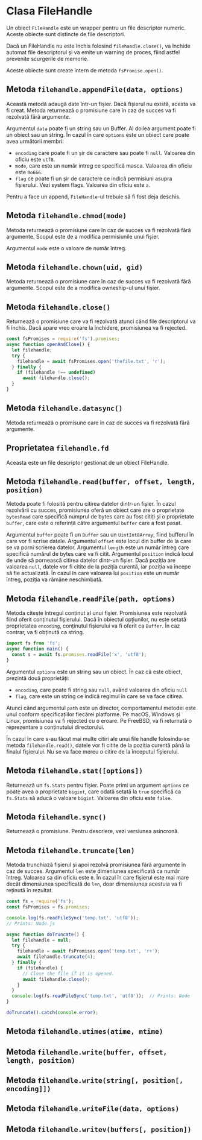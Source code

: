 # Clasa FileHandle

Un obiect `FileHandle` este un wrapper pentru un file descriptor numeric. Aceste obiecte sunt distincte de file descriptori.

Dacă un FileHandle nu este închis folosind `filehandle.close()`, va închide automat file descriptorul și va emite un warning de proces, fiind astfel prevenite scurgerile de memorie.

Aceste obiecte sunt create intern de metoda `fsPromise.open()`.

## Metoda `filehandle.appendFile(data, options)`

Această metodă adaugă date într-un fișier. Dacă fișierul nu există, acesta va fi creat. Metoda returnează o promisiune care în caz de succes va fi rezolvată fără argumente.

Argumentul `data` poate fi un string sau un Buffer. Al doilea argument poate fi un obiect sau un string.
În cazul în care `options` este un obiect care poate avea următorii membri:

- `encoding` care poate fi un șir de caractere sau poate fi `null`. Valoarea din oficiu este `utf8`.
- `mode`, care este un număr intreg ce specifică masca. Valoarea din oficiu este `0o666`.
- `flag` ce poate fi un șir de caractere ce indică permisiuni asupra fișierului. Vezi system flags. Valoarea din oficiu este `a`.

Pentru a face un append, `FileHandle`-ul trebuie să fi fost deja deschis.

## Metoda `filehandle.chmod(mode)`

Metoda returnează o promisiune care în caz de succes va fi rezolvată fără argumente. Scopul este de a modifica permisiunile unui fișier.

Argumentul `mode` este o valoare de număr întreg.

## Metoda `filehandle.chown(uid, gid)`

Metoda returnează o promisiune care în caz de succes va fi rezolvată fără argumente. Scopul este de a modifica owneship-ul unui fișier.

## Metoda `filehandle.close()`

Returnează o promisiune care va fi rezolvată atunci când file descriptorul va fi închis. Dacă apare vreo eroare la închidere, promisiunea va fi rejected.

```javascript
const fsPromises = require('fs').promises;
async function openAndClose() {
  let filehandle;
  try {
    filehandle = await fsPromises.open('thefile.txt', 'r');
  } finally {
    if (filehandle !== undefined)
      await filehandle.close();
  }
}
```

## Metoda `filehandle.datasync()`

Metoda returnează o promisune care în caz de succes va fi rezolvată fără argumente.

## Proprietatea `filehandle.fd`

Aceasta este un file descriptor gestionat de un obiect FileHandle.

## Metoda `filehandle.read(buffer, offset, length, position)`

Metoda poate fi folosită pentru citirea datelor dintr-un fișier. În cazul rezolvării cu succes, promisiunea oferă un obiect care are o proprietate `bytesRead` care specifică numprul de bytes care au fost citiți și o proprietate `buffer`, care este o referință către argumentul `buffer` care a fost pasat.

Argumentul `buffer` poate fi un `Buffer` sau un `UintInt8Array`, fiind bufferul în care vor fi scrise datele.
Argumentul `offset` este locul din buffer de la care se va porni scrierea datelor.
Argumentul `length` este un număr întreg care specifică numărul de bytes care va fi citit.
Argumentul `position` indică locul de unde să pornească citirea datelor dintr-un fișier. Dacă poziția are valoarea `null`, datele vor fi citite de la poziția curentă, iar poziția va începe să fie actualizată. În cazul în care valoarea lui `position` este un număr întreg, poziția va rămâne neschimbată.

## Metoda `filehandle.readFile(path, options)`

Metoda citește întregul conținut al unui fișier. Promisiunea este rezolvată fiind oferit conținutul fișierului. Dacă în obiectul opțiunilor, nu este setată proprietatea `encoding`, conținutul fișierului va fi oferit ca `Buffer`. În caz contrar, va fi obținută ca string.

```javascript
import fs from 'fs';
async function main() {
  const s = await fs.promises.readFile('x', 'utf8');
}
```

Argumentul `options` este un string sau un obiect. În caz că este obiect, prezintă două proprietăți:

- `encoding`, care poate fi string sau `null`, având valoarea din oficiu `null`
- `flag`, care este un string ce indică regimul în care se va face citirea.

Atunci când argumentul `path` este un director, comportamentul metodei este unul conform specificațiilor fiecărei platforme. Pe macOS, Windows și Linux, promisiunea va fi rejected cu o eroare. Pe FreeBSD, va fi returnată o reprezentare a conținutului directorului.

În cazul în care s-au făcut mai multe citiri ale unui file handle folosindu-se metoda `filehandle.read()`, datele vor fi citite de la poziția curentă până la finalul fișierului. Nu se va face mereu o citire de la începutul fișierului.

## Metoda `filehandle.stat([options])`

Returnează un `fs.Stats` pentru fișier. Poate primi un argument `options` ce poate avea o proprietate `bigint`, care odată setată la `true` specifică ca `fs.Stats` să aducă o valoare `bigint`. Valoarea din oficiu este `false`.

## Metoda `filehandle.sync()`

Returnează o promisiune. Pentru descriere, vezi versiunea asincronă.

## Metoda `filehandle.truncate(len)`

Metoda trunchiază fișierul și apoi rezolvă promisiunea fără argumente în caz de succes.
Argumentul `len` este dimeniunea specificată ca număr întreg. Valoarea sa din oficiu este `0`. În cazul în care fișierul este mai mare decât dimensiunea specificată de `len`, doar dimensiunea acestuia va fi reținută în rezultat.

```javascript
const fs = require('fs');
const fsPromises = fs.promises;

console.log(fs.readFileSync('temp.txt', 'utf8'));
// Prints: Node.js

async function doTruncate() {
  let filehandle = null;
  try {
    filehandle = await fsPromises.open('temp.txt', 'r+');
    await filehandle.truncate(4);
  } finally {
    if (filehandle) {
      // Close the file if it is opened.
      await filehandle.close();
    }
  }
  console.log(fs.readFileSync('temp.txt', 'utf8'));  // Prints: Node
}

doTruncate().catch(console.error);
```

## Metoda `filehandle.utimes(atime, mtime)`

## Metoda `filehandle.write(buffer, offset, length, position)`

## Metoda `filehandle.write(string[, position[, encoding]])`

## Metoda `filehandle.writeFile(data, options)`

## Metoda `filehandle.writev(buffers[, position])`

